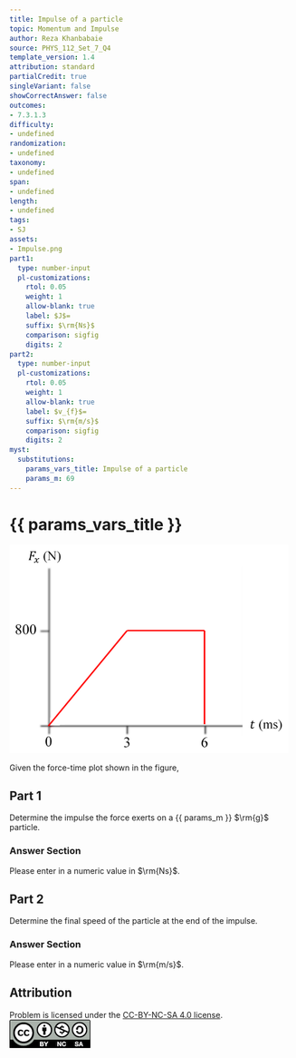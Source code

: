```yaml
---
title: Impulse of a particle
topic: Momentum and Impulse
author: Reza Khanbabaie
source: PHYS_112_Set_7_Q4
template_version: 1.4
attribution: standard
partialCredit: true
singleVariant: false
showCorrectAnswer: false
outcomes:
- 7.3.1.3
difficulty:
- undefined
randomization:
- undefined
taxonomy:
- undefined
span:
- undefined
length:
- undefined
tags:
- SJ
assets:
- Impulse.png
part1:
  type: number-input
  pl-customizations:
    rtol: 0.05
    weight: 1
    allow-blank: true
    label: $J$=
    suffix: $\rm{Ns}$
    comparison: sigfig
    digits: 2
part2:
  type: number-input
  pl-customizations:
    rtol: 0.05
    weight: 1
    allow-blank: true
    label: $v_{f}$=
    suffix: $\rm{m/s}$
    comparison: sigfig
    digits: 2
myst:
  substitutions:
    params_vars_title: Impulse of a particle
    params_m: 69
---
```

# {{ params_vars_title }}
<img src="Impulse.png" alt= " A graph of force in the unit of newton, and time in ms. A straight line from t1= 0 ms to t2= 3 ms where F1 = 0 N and F2= 800 N. A horizontal line from t2= 3 ms to t3= 6 ms where F= 800 N.">

Given the force-time plot shown in the figure,

## Part 1

Determine the impulse the force exerts on a {{ params_m }} $\rm{g}$ particle.

### Answer Section

Please enter in a numeric value in $\rm{Ns}$.

## Part 2

Determine the final speed of the particle at the end of the impulse.

### Answer Section

Please enter in a numeric value in $\rm{m/s}$.

## Attribution

Problem is licensed under the [CC-BY-NC-SA 4.0 license](https://creativecommons.org/licenses/by-nc-sa/4.0/).<br> ![The Creative Commons 4.0 license requiring attribution-BY, non-commercial-NC, and share-alike-SA license.](https://raw.githubusercontent.com/firasm/bits/master/by-nc-sa.png)